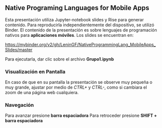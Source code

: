 ## Native Programing Languages for Mobile Apps
Esta presentación utiliza Jupyter-notebook slides y Rise para generar contenido. Para reproducirla independientemente del dispositivo, se utilizó Binder. El contenido de la presentación es sobre lenguajes de programación nativos para **aplicaciones móviles**. Los slides se encuentran en: 

https://mybinder.org/v2/gh/LeninGF/NativeProgrammingLang_MobileApps_Slides/master

Para ejecutarla, dar clic sobre el archivo **Grupo1.ipynb**

### Visualización en Pantalla
En caso de que en su pantalla la presentación se observe muy pequeña o muy grande,
ajustar por medio de *CTRL+* y *CTRL-*, como si cambiara el zoom de una página web cualquiera.

### Navegación
Para avanzar presione **barra espaciadora**
Para retroceder presione **SHIFT + barra espaciadora**


